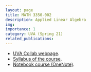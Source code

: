 ```yaml
---
layout: page
title: MATH 3350-002
description: Applied Linear Algebra
img:
importance: 1
category: UVA (Spring 21)
related_publications:
---
```


+ [UVA Collab webpage](https://collab.its.virginia.edu/portal/site/4c7d37f1-5afe-4793-b58e-ac63f736267f).
+ [Syllabus of the course](https://drive.google.com/file/d/1qJnPRHXgM6_k_EPSTiiXwhjpq-z-Ht6_/view?usp=sharing).
+ [Notebook course (OneNote)](https://myuva-my.sharepoint.com/:o:/r/personal/ecu4xw_virginia_edu/_layouts/15/guestaccess.aspx?e=aziLQ7&share=En0qsvgdX0dFtVFmPvpZX4wBEc6oWS5LdRtdTa-2CETIOw).

